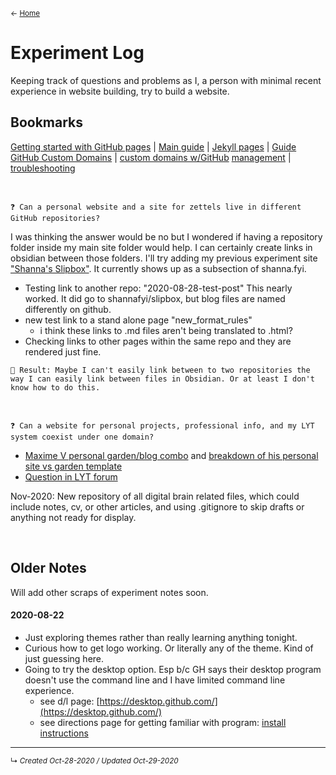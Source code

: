 <small>← [Home](../page-1.md)</small>

# Experiment Log
Keeping track of questions and problems as I, a person with minimal recent experience in website building, try to build a website.
<!--Add a table of contents if this page gets too long?-->

## Bookmarks
[Getting started with GitHub pages](https://guides.github.com/features/pages/) | [Main guide](https://docs.github.com/en/github/working-with-github-pages) | [Jekyll pages](https://docs.github.com/en/github/working-with-github-pages/setting-up-a-github-pages-site-with-jekyll) | 
[Guide GitHub Custom Domains](https://medium.com/@hossainkhan/using-custom-domain-for-github-pages-86b303d3918a) | [custom domains w/GitHub](https://docs.github.com/en/free-pro-team@latest/github/working-with-github-pages/about-custom-domains-and-github-pages) 
[management](https://docs.github.com/en/free-pro-team@latest/github/working-with-github-pages/managing-a-custom-domain-for-your-github-pages-site) | [troubleshooting](https://docs.github.com/en/free-pro-team@latest/github/working-with-github-pages/troubleshooting-custom-domains-and-github-pages)


<br>

`❓ Can a personal website and a site for zettels live in different GitHub repositories?`

I was thinking the answer would be no but I wondered if having a repository folder inside my main site folder would help. I can certainly create links in obsidian between those folders. I'll try adding my previous experiment site ["Shanna's Slipbox"](https://shanna.fyi/slipbox/). It currently shows up as a subsection of shanna.fyi.
- Testing link to another repo: "2020-08-28-test-post" This nearly worked. It did go to shannafyi/slipbox, but blog files are named differently on github.
- new test link to a stand alone page "new_format_rules"	
	- i think these links to .md files aren't being translated to .html?
- Checking links to other pages within the same repo and they are rendered just fine.

`🧪 Result: Maybe I can't easily link between to two repositories the way I can easily link between files in Obsidian. Or at least I don't know how to do this.`

<br>

`❓ Can a website for personal projects, professional info, and my LYT system coexist under one domain?`

- [Maxime V personal garden/blog combo](https://maximevaillancourt.com/) and [breakdown of his personal site vs garden template](https://github.com/maximevaillancourt/digital-garden-jekyll-template/issues/19)
- [Question in LYT forum](https://forum.linkingyourthinking.com/t/thoughts-on-online-notes-personal-website/157)

Nov-2020: New repository of all digital brain related files, which could include notes, cv, or other articles, and using .gitignore to skip drafts or anything not ready for display.


<br>

## Older Notes
Will add other scraps of experiment notes soon.

#### 2020-08-22
- Just exploring themes rather than really learning anything tonight. 
- Curious how to get logo working. Or literally any of the theme. Kind of just guessing here.
- Going to try the desktop option. Esp b/c GH says their desktop program doesn't use the command line and I have limited command line experience.
  - see d/l page: [https://desktop.github.com/](https://desktop.github.com/)
  - see directions page for getting familiar with program: [install instructions](https://docs.github.com/en/desktop/installing-and-configuring-github-desktop/creating-your-first-repository-using-github-desktop)



------------------------
<small>↳ <i>Created Oct-28-2020 / Updated Oct-29-2020 </i></small>